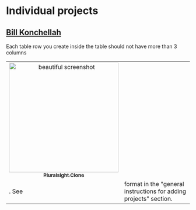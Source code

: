 # Individual projects
## [Bill Konchellah](https://github.com/k-man-null)

<table>
  <td align="center"><a href="https://dreamy-goldberg-06ed6d.netlify.app"><img src="https://user-images.githubusercontent.com/74916504/132679441-c034e13d-9dc8-494c-8659-01d930759a7e.png" width="300px;" alt="beautiful screenshot"/><br /><sub><b>Pluralsight Clone</b></sub></a><br /></td>
  Each table row <tr> you create inside the table should not have more than 3 columns <td>.
  See <td> format in the "general instructions for adding projects" section.
</table>
